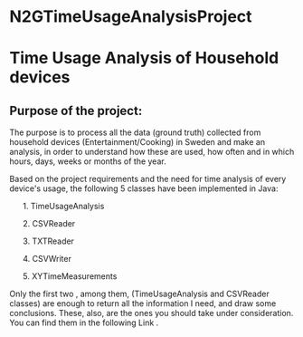 # N2GTimeUsageAnalysisProject
<h1>Time Usage Analysis of Household devices</h1>
<h2>Purpose of the project:  </h2>
<p>The purpose is to process all the data (ground truth) collected from household devices (Entertainment/Cooking) in Sweden and make an analysis, in order to understand how these are used, how often and in which hours, days, weeks or months of the year.</p>
<p>Based on the project requirements and the need for time analysis of every device's usage, the following 5 classes have been implemented in Java: 
<ol>  
1. TimeUsageAnalysis</ol>
<ol>
2. CSVReader</ol>
<ol>
3. TXTReader</ol>
<ol>
4. CSVWriter</ol>
<ol>
5. XYTimeMeasurements</ol>
Only the first two , among them, (TimeUsageAnalysis and CSVReader classes) are enough to return all the information I need, and draw some conclusions. These, also, are the ones you should take under consideration. You can find them in the following  
<a "https://github.com/panoskosmas/N2GTimeUsageAnalysisProject/panosn2g/src/main/java/kosmasn2g/"> Link</a> . </p>
